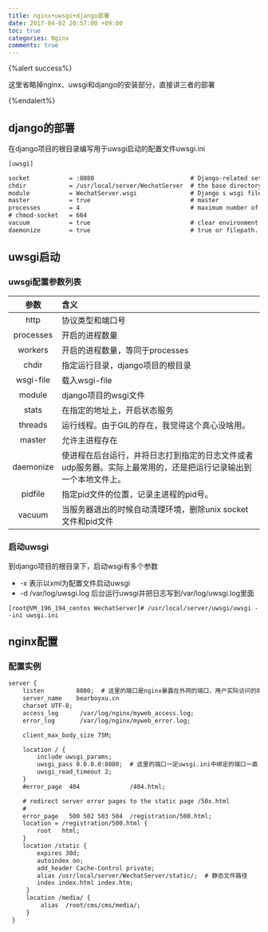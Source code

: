 ```yaml
---
title: nginx+uwsgi+django部署
date: 2017-04-02 20:57:00 +09:00
toc: true
categories: Nginx
comments: true
---
```


{%alert success%}
<p></p>
这里省略掉nginx、uwsgi和django的安装部分，直接讲三者的部署

{%endalert%}

## django的部署
在django项目的根目录编写用于uwsgi启动的配置文件uwsgi.ini

``` xml
[uwsgi]

socket           = :8080                           # Django-related settings
chdir            = /usr/local/server/WechatServer  # the base directory (full path)
module           = WechatServer.wsgi               # Django s wsgi file
master           = true                            # master
processes        = 4                               # maximum number of worker processes
# chmod-socket   = 664
vacuum           = true                            # clear environment on exit
daemonize        = true                            # true or filepath. eg:/tmp/cms/wsgi.log

```
## uwsgi启动

### uwsgi配置参数列表

|    参数     | 含义                                       |
| :-------: | :--------------------------------------- |
|   http    | 协议类型和端口号                                 |
| processes | 开启的进程数量                                  |
|  workers  | 开启的进程数量，等同于processes                     |
|   chdir   | 指定运行目录，django项目的根目录                      |
| wsgi-file | 载入wsgi-file                              |
|  module   | django项目的wsgi文件                          |
|   stats   | 在指定的地址上，开启状态服务                           |
|  threads  | 运行线程。由于GIL的存在，我觉得这个真心没啥用。                |
|  master   | 允许主进程存在                                  |
| daemonize | 使进程在后台运行，并将日志打到指定的日志文件或者udp服务器。实际上最常用的，还是把运行记录输出到一个本地文件上。 |
|  pidfile  | 指定pid文件的位置，记录主进程的pid号。                   |
|  vacuum   | 当服务器退出的时候自动清理环境，删除unix socket文件和pid文件    |



### 启动uwsgi

到django项目的根目录下，启动wsgi有多个参数

- -x  表示以xml为配置文件启动uwsgi
- -d /var/log/uwsgi.log  后台运行uwsgi并把日志写到/var/log/uwsgi.log里面

```
[root@VM_196_194_centos WechatServer]# /usr/local/server/uwsgi/uwsgi --ini uwsgi.ini
```

## nginx配置

### 配置实例

``` xml
server {
    listen         8000;  # 这里的端口是nginx暴露在外网的端口，用户实际访问的端口
    server_name    bearboyxu.cn
    charset UTF-8;
    access_log      /var/log/nginx/myweb_access.log;
    error_log       /var/log/nginx/myweb_error.log;

    client_max_body_size 75M;

    location / {
        include uwsgi_params;
        uwsgi_pass 0.0.0.0:8080;  # 这里的端口一定uwsgi.ini中绑定的端口一直
        uwsgi_read_timeout 2;
    }   
    #error_page  404              /404.html;

    # redirect server error pages to the static page /50x.html
    #
    error_page   500 502 503 504  /registration/500.html;
    location = /registration/500.html {
        root   html;
    }
    location /static {
        expires 30d;
        autoindex on;
        add_header Cache-Control private;
        alias /usr/local/server/WechatServer/static/;  # 静态文件路径
        index index.html index.htm;
     }
     location /media/ {
         alias  /root/cms/cms/media/;
     }
 }
```
